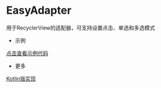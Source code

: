 EasyAdapter
======
用于RecyclerView的适配器，可支持设置点击、单选和多选模式

* 示例
  
[点击查看示例代码](https://github.com/1993hzw/Androids/blob/master/AndroidsDemo/src/com/example/androidsdemo/EasyAdapterDemo.java)
  
* 更多

[Kotlin版实现](https://github.com/1993hzw/EasyAdapterForRecyclerView-kotlin)